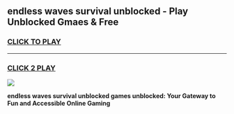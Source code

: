 
## endless waves survival unblocked - Play Unblocked Gmaes & Free
<h3>
<a href="https://news.freeplayer.one?title=endless_waves_survival_unblocked&ref=23F">CLICK TO PLAY</a></h3>
<hr>

<h3>
<a href="https://news.freeplayer.one?title=endless_waves_survival_unblocked&ref=23F">CLICK 2 PLAY</a>
  
</h3>

<a href="https://news.freeplayer.one?title=endless_waves_survival_unblocked&ref=23F/"><img src="https://clearcache.store/games.png"></a>


**endless waves survival unblocked games unblocked: Your Gateway to Fun and Accessible Online Gaming**
